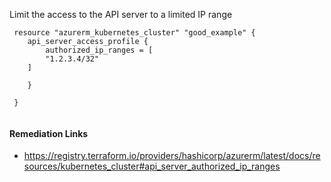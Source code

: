
Limit the access to the API server to a limited IP range

```hcl
 resource "azurerm_kubernetes_cluster" "good_example" {
	api_server_access_profile {
		authorized_ip_ranges = [
 		"1.2.3.4/32"
 	]

	}
     
 }
 
```

#### Remediation Links
 - https://registry.terraform.io/providers/hashicorp/azurerm/latest/docs/resources/kubernetes_cluster#api_server_authorized_ip_ranges

